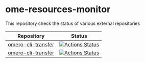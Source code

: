 # ome-resources-monitor

This repository check the status of various external repositories

Repository | Status
-----------| ------
[omero-cli-transfer](https://github.com/ome/omero-cli-transfer) | [![Actions Status](https://github.com/jburel/ome-resources-monitor/workflows/CLI-transfer/badge.svg)](https://github.com/jburel/ome-resources-monitor/actions)
[omero-cli-transfer](https://github.com/TheJacksonLaboratory/ezomero.git) | [![Actions Status](https://github.com/jburel/ome-resources-monitor/workflows/Ezomero/badge.svg)](https://github.com/jburel/ome-resources-monitor/actions)
